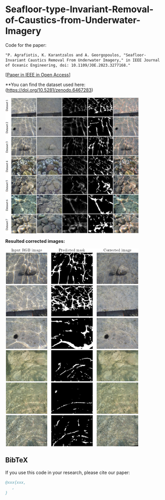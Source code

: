 # Seafloor-type-Invariant-Removal-of-Caustics-from-Underwater-Imagery

Code for the paper: 
```text
"P. Agrafiotis, K. Karantzalos and A. Georgopoulos, "Seafloor-Invariant Caustics Removal From Underwater Imagery," in IEEE Journal of Oceanic Engineering, doi: 10.1109/JOE.2023.3277168."
```
[[Paper in IEEE in Open Access](https://ieeexplore.ieee.org/document/10172291)]

**You can find the dataset used here: (https://doi.org/10.5281/zenodo.6467283)

<img src='imgs/caustics_dataset.png' align="center" width=420>

**Resulted corrected images:**

<img src='imgs/7.9.png' align="center" width=420>


## BibTeX

If you use this code in your research, please cite our paper:

```bibtex
@xxx{xxx,
   ,
}

